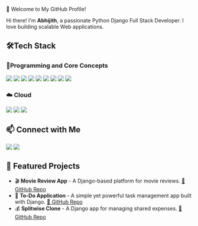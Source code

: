 🚀 Welcome to My GitHub Profile!

Hi there! I'm **Abhijith**, a passionate Python Django Full Stack Developer. I love building scalable Web applications.
## 🛠️Tech Stack
### 🔹Programming and Core Concepts
<p align="left">
  <img src="https://img.shields.io/badge/Python-3776AB?style=for-the-badge&logo=python&logoColor=white"/>
  <img src="https://img.shields.io/badge/Django-092E20?style=for-the-badge&logo=django&logoColor=white"/>
  <img src="https://img.shields.io/badge/Bootstrap-7952B3?style=for-the-badge&logo=bootstrap&logoColor=white"/>
  <img src="https://img.shields.io/badge/HTML5-E34F26?style=for-the-badge&logo=html5&logoColor=white"/>
  <img src="https://img.shields.io/badge/CSS3-1572B6?style=for-the-badge&logo=css3&logoColor=white"/>
  <img src="https://img.shields.io/badge/JavaScript-F7DF1E?style=for-the-badge&logo=javascript&logoColor=black"/>
  <img src="https://img.shields.io/badge/GitHub_Actions-2088FF?style=for-the-badge&logo=github-actions&logoColor=white"/>
  <img src="https://img.shields.io/badge/MySQL-4479A1?style=for-the-badge&logo=mysql&logoColor=white"/>
  <img src="https://img.shields.io/badge/React-20232A?style=for-the-badge&logo=react&logoColor=61DAFB"/>
</p>

### ☁️ Cloud
<p align="left">
  <img src="https://img.shields.io/badge/AWS-232F3E?style=for-the-badge&logo=amazonaws&logoColor=white"/>
  <img src="https://img.shields.io/badge/Google%20Cloud-4285F4?style=for-the-badge&logo=googlecloud&logoColor=white"/>
  <img src="https://img.shields.io/badge/Azure-0078D4?style=for-the-badge&logo=microsoftazure&logoColor=white"/>
</p>



## 📫 Connect with Me  
<p align="left">
  <a href="https://www.linkedin.com/in/abhijith-d2599/" target="_blank"><img src="https://img.shields.io/badge/LinkedIn-0077B5?style=for-the-badge&logo=linkedin&logoColor=white"/></a>
  <a href="mailto:abhijithdplr@gmail.com"><img src="https://img.shields.io/badge/Gmail-D14836?style=for-the-badge&logo=gmail&logoColor=white"/></a>
</p>

## 🚀 Featured Projects  
- 🎬 **Movie Review App** - A Django-based platform for movie reviews. [🔗 GitHub Repo](https://github.com/abhijith2599/PopCorn-Reviews-Web-Application)
- 📝 **To-Do Application** - A simple yet powerful task management app built with Django. [🔗 GitHub Repo](https://github.com/abhijith2599/ToDo-Web-Application)
- 💰 **Splitwise Clone** - A Django app for managing shared expenses. [🔗 GitHub Repo](https://github.com/YourGitHubUsername/SplitwiseClone)




